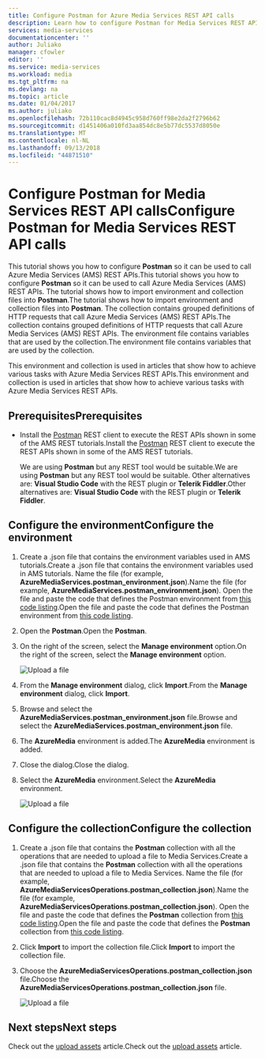 ```yaml
---
title: Configure Postman for Azure Media Services REST API calls
description: Learn how to configure Postman for Media Services REST API calls.
services: media-services
documentationcenter: ''
author: Juliako
manager: cfowler
editor: ''
ms.service: media-services
ms.workload: media
ms.tgt_pltfrm: na
ms.devlang: na
ms.topic: article
ms.date: 01/04/2017
ms.author: juliako
ms.openlocfilehash: 72b110cac8d4945c958d760ff98e2da2f2796b62
ms.sourcegitcommit: d1451406a010fd3aa854dc8e5b77dc5537d8050e
ms.translationtype: MT
ms.contentlocale: nl-NL
ms.lasthandoff: 09/13/2018
ms.locfileid: "44871510"
---
```

# <a name="configure-postman-for-media-services-rest-api-calls"></a><span data-ttu-id="7c0cf-103">Configure Postman for Media Services REST API calls</span><span class="sxs-lookup"><span data-stu-id="7c0cf-103">Configure Postman for Media Services REST API calls</span></span>

<span data-ttu-id="7c0cf-104">This tutorial shows you how to configure **Postman** so it can be used to call Azure Media Services (AMS) REST APIs.</span><span class="sxs-lookup"><span data-stu-id="7c0cf-104">This tutorial shows you how to configure **Postman** so it can be used to call Azure Media Services (AMS) REST APIs.</span></span> <span data-ttu-id="7c0cf-105">The tutorial shows how to import environment and collection files into **Postman**.</span><span class="sxs-lookup"><span data-stu-id="7c0cf-105">The tutorial shows how to import environment and collection files into **Postman**.</span></span> <span data-ttu-id="7c0cf-106">The collection contains grouped definitions of HTTP requests that call Azure Media Services (AMS) REST APIs.</span><span class="sxs-lookup"><span data-stu-id="7c0cf-106">The collection contains grouped definitions of HTTP requests that call Azure Media Services (AMS) REST APIs.</span></span> <span data-ttu-id="7c0cf-107">The environment file contains variables that are used by the collection.</span><span class="sxs-lookup"><span data-stu-id="7c0cf-107">The environment file contains variables that are used by the collection.</span></span>

<span data-ttu-id="7c0cf-108">This environment and collection is used in articles that show how to achieve various tasks with Azure Media Services REST APIs.</span><span class="sxs-lookup"><span data-stu-id="7c0cf-108">This environment and collection is used in articles that show how to achieve various tasks with Azure Media Services REST APIs.</span></span>

## <a name="prerequisites"></a><span data-ttu-id="7c0cf-109">Prerequisites</span><span class="sxs-lookup"><span data-stu-id="7c0cf-109">Prerequisites</span></span>

- <span data-ttu-id="7c0cf-110">Install the [Postman](https://www.getpostman.com/) REST client to execute the REST APIs shown in some of the AMS REST tutorials.</span><span class="sxs-lookup"><span data-stu-id="7c0cf-110">Install the [Postman](https://www.getpostman.com/) REST client to execute the REST APIs shown in some of the AMS REST tutorials.</span></span> 

    <span data-ttu-id="7c0cf-111">We are using **Postman** but any REST tool would be suitable.</span><span class="sxs-lookup"><span data-stu-id="7c0cf-111">We are using **Postman** but any REST tool would be suitable.</span></span> <span data-ttu-id="7c0cf-112">Other alternatives are: **Visual Studio Code** with the REST plugin or **Telerik Fiddler**.</span><span class="sxs-lookup"><span data-stu-id="7c0cf-112">Other alternatives are: **Visual Studio Code** with the REST plugin or **Telerik Fiddler**.</span></span> 

## <a name="configure-the-environment"></a><span data-ttu-id="7c0cf-113">Configure the environment</span><span class="sxs-lookup"><span data-stu-id="7c0cf-113">Configure the environment</span></span> 

1. <span data-ttu-id="7c0cf-114">Create a .json file that contains the environment variables used in AMS tutorials.</span><span class="sxs-lookup"><span data-stu-id="7c0cf-114">Create a .json file that contains the environment variables used in AMS tutorials.</span></span> <span data-ttu-id="7c0cf-115">Name the file (for example, **AzureMediaServices.postman_environment.json**).</span><span class="sxs-lookup"><span data-stu-id="7c0cf-115">Name the file (for example, **AzureMediaServices.postman_environment.json**).</span></span> <span data-ttu-id="7c0cf-116">Open the file and paste the code that defines the Postman environment from [this code listing](postman-environment.md).</span><span class="sxs-lookup"><span data-stu-id="7c0cf-116">Open the file and paste the code that defines the Postman environment from [this code listing](postman-environment.md).</span></span> 
2. <span data-ttu-id="7c0cf-117">Open the **Postman**.</span><span class="sxs-lookup"><span data-stu-id="7c0cf-117">Open the **Postman**.</span></span>
3. <span data-ttu-id="7c0cf-118">On the right of the screen, select the **Manage environment** option.</span><span class="sxs-lookup"><span data-stu-id="7c0cf-118">On the right of the screen, select the **Manage environment** option.</span></span>

    ![Upload a file](./media/media-services-rest-upload-files/postman-create-env.png)
4. <span data-ttu-id="7c0cf-120">From the **Manage environment** dialog, click **Import**.</span><span class="sxs-lookup"><span data-stu-id="7c0cf-120">From the **Manage environment** dialog, click **Import**.</span></span>
5. <span data-ttu-id="7c0cf-121">Browse and select the **AzureMediaServices.postman_environment.json** file.</span><span class="sxs-lookup"><span data-stu-id="7c0cf-121">Browse and select the **AzureMediaServices.postman_environment.json** file.</span></span>
6. <span data-ttu-id="7c0cf-122">The **AzureMedia** environment is added.</span><span class="sxs-lookup"><span data-stu-id="7c0cf-122">The **AzureMedia** environment is added.</span></span>
7. <span data-ttu-id="7c0cf-123">Close the dialog.</span><span class="sxs-lookup"><span data-stu-id="7c0cf-123">Close the dialog.</span></span>
8. <span data-ttu-id="7c0cf-124">Select the **AzureMedia** environment.</span><span class="sxs-lookup"><span data-stu-id="7c0cf-124">Select the **AzureMedia** environment.</span></span>

    ![Upload a file](./media/media-services-rest-upload-files/postman-choose-env.png)

## <a name="configure-the-collection"></a><span data-ttu-id="7c0cf-126">Configure the collection</span><span class="sxs-lookup"><span data-stu-id="7c0cf-126">Configure the collection</span></span>

1. <span data-ttu-id="7c0cf-127">Create a .json file that contains the **Postman** collection with all the operations that are needed to upload a file to Media Services.</span><span class="sxs-lookup"><span data-stu-id="7c0cf-127">Create a .json file that contains the **Postman** collection with all the operations that are needed to upload a file to Media Services.</span></span> <span data-ttu-id="7c0cf-128">Name the file (for example, **AzureMediaServicesOperations.postman_collection.json**).</span><span class="sxs-lookup"><span data-stu-id="7c0cf-128">Name the file (for example, **AzureMediaServicesOperations.postman_collection.json**).</span></span> <span data-ttu-id="7c0cf-129">Open the file and paste the code that defines the **Postman** collection from [this code listing](postman-collection.md).</span><span class="sxs-lookup"><span data-stu-id="7c0cf-129">Open the file and paste the code that defines the **Postman** collection from [this code listing](postman-collection.md).</span></span>
2. <span data-ttu-id="7c0cf-130">Click **Import** to import the collection file.</span><span class="sxs-lookup"><span data-stu-id="7c0cf-130">Click **Import** to import the collection file.</span></span>
3. <span data-ttu-id="7c0cf-131">Choose the **AzureMediaServicesOperations.postman_collection.json** file.</span><span class="sxs-lookup"><span data-stu-id="7c0cf-131">Choose the **AzureMediaServicesOperations.postman_collection.json** file.</span></span>

    ![Upload a file](./media/media-services-rest-upload-files/postman-import-collection.png)

## <a name="next-steps"></a><span data-ttu-id="7c0cf-133">Next steps</span><span class="sxs-lookup"><span data-stu-id="7c0cf-133">Next steps</span></span>

<span data-ttu-id="7c0cf-134">Check out the [upload assets](media-services-rest-upload-files.md) article.</span><span class="sxs-lookup"><span data-stu-id="7c0cf-134">Check out the [upload assets](media-services-rest-upload-files.md) article.</span></span>  
